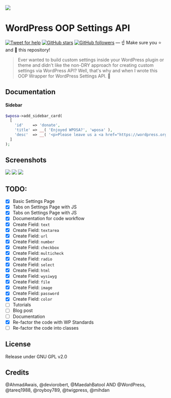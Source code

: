 ![](https://i.imgur.com/gVEqftv.jpg)

# WordPress OOP Settings API

[![Tweet for help](https://img.shields.io/twitter/follow/mihdan_dev.svg?style=social&label=Tweet%20@MrAhmadAwais)](https://twitter.com/mrahmadawais/) [![GitHub stars](https://img.shields.io/github/stars/ahmadawais/WP-OOP-Settings-API.svg?style=social&label=Stars)](https://github.com/ahmadawais/WP-OOP-Settings-API/stargazers) [![GitHub followers](https://img.shields.io/github/followers/ahmadawais.svg?style=social&label=Follow)](https://github.com/ahmadawais?tab=followers) — :point_up: Make sure you :star: and :eyes: this repository!

> Ever wanted to build custom settings inside your WordPress plugin or theme and didn't like the non-DRY approach for creating custom settings via WordPress API? Well, that's why and when I wrote this OOP Wrapper for WordPress Settings API. 🎊

## Documentation

#### Sidebar

```php
$wposa->add_sidebar_card(
  [
    'id'    => 'donate',
    'title' => __( 'Enjoyed WPOSA?', 'wposa' ),
    'desc'  => __( '<p>Please leave us a <a href="https://wordpress.org/support/plugin/mihdan-index-now/reviews/#new-post" target="_blank" title="Rate &amp; review it">★★★★★</a> rating. We really appreciate your support</p>', 'wposa' ),
  ]
);
```

## Screenshots

![](https://i.imgur.com/EXUoeLZ.png)
![](https://i.imgur.com/sc9816W.png)
![](https://i.imgur.com/0SWjn4A.png)

## TODO:
- [x] Basic Settings Page
- [x] Tabs on Settings Page with JS
- [x] Tabs on Settings Page with JS
- [x] Documentation for code workflow
- [x] Create Field: `text`
- [x] Create Field: `textarea`
- [x] Create Field: `url`
- [x] Create Field: `number`
- [x] Create Field: `checkbox`
- [x] Create Field: `multicheck`
- [x] Create Field: `radio`
- [x] Create Field: `select`
- [x] Create Field: `html`
- [x] Create Field: `wysiwyg`
- [x] Create Field: `file`
- [x] Create Field: `image`
- [x] Create Field: `password`
- [x] Create Field: `color`
- [ ] Tutorials
- [ ] Blog post
- [ ] Documentation
- [x] Re-factor the code with WP Standards
- [ ] Re-factor the code into classes

## License
Release under GNU GPL v2.0


## Credits

@AhmadAwais, @deviorobert, @MaedahBatool
AND @WordPress, @tareq1988, @royboy789, @twigpress, @mihdan
